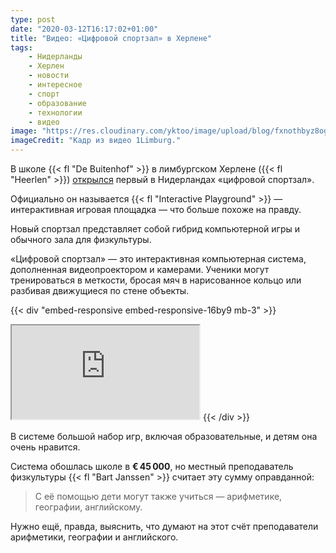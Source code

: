 ```yaml
---
type: post
date: "2020-03-12T16:17:02+01:00"
title: "Видео: «Цифровой спортзал» в Херлене"
tags:
    - Нидерланды
    - Херлен
    - новости
    - интересное
    - спорт
    - образование
    - технологии
    - видео
image: "https://res.cloudinary.com/yktoo/image/upload/blog/fxnothbyz8ogvdmroopq.jpg"
imageCredit: "Кадр из видео 1Limburg."
---
```


В школе {{< fl "De Buitenhof" >}} в лимбургском Херлене ({{< fl "Heerlen" >}}) [открылся](https://www.1limburg.nl/digitale-gymzaal-landelijke-primeur-voor-heerlen) первый в Нидерландах «цифровой спортзал».

Официально он называется {{< fl "Interactive Playground" >}} — интерактивная игровая площадка — что больше похоже на правду.

Новый спортзал представляет собой гибрид компьютерной игры и обычного зала для физкультуры.

<!--more-->

«Цифровой спортзал» — это интерактивная компьютерная система, дополненная видеопроектором и камерами. Ученики могут тренироваться в меткости, бросая мяч в нарисованное кольцо или разбивая движущиеся по стене объекты.

{{< div "embed-responsive embed-responsive-16by9 mb-3" >}}
<iframe class="embed-responsive-item" src="https://limburg.bbvms.com/p/website/c/3676360.html?inheritDimensions=true" allowfullscreen></iframe>
{{< /div >}}

В системе большой набор игр, включая образовательные, и детям она очень нравится.

Система обошлась школе в **€ 45 000**, но местный преподаватель физкультуры {{< fl "Bart Janssen" >}} считает эту сумму оправданной:

> С её помощью дети могут также учиться — арифметике, географии, английскому.

Нужно ещё, правда, выяснить, что думают на этот счёт преподаватели арифметики, географии и английского.
